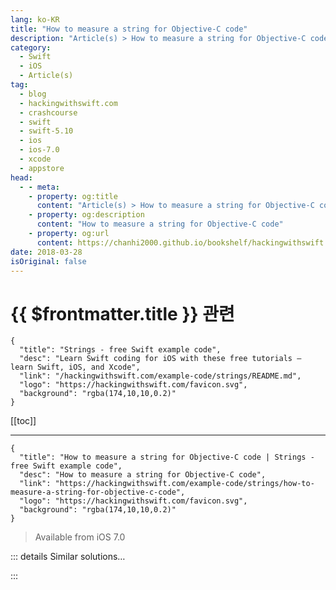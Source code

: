 ```yaml
---
lang: ko-KR
title: "How to measure a string for Objective-C code"
description: "Article(s) > How to measure a string for Objective-C code"
category:
  - Swift
  - iOS
  - Article(s)
tag: 
  - blog
  - hackingwithswift.com
  - crashcourse
  - swift
  - swift-5.10
  - ios
  - ios-7.0
  - xcode
  - appstore
head:
  - - meta:
    - property: og:title
      content: "Article(s) > How to measure a string for Objective-C code"
    - property: og:description
      content: "How to measure a string for Objective-C code"
    - property: og:url
      content: https://chanhi2000.github.io/bookshelf/hackingwithswift.com/example-code/strings/how-to-measure-a-string-for-objective-c-code.html
date: 2018-03-28
isOriginal: false
---
```


# {{ $frontmatter.title }} 관련

```component VPCard
{
  "title": "Strings - free Swift example code",
  "desc": "Learn Swift coding for iOS with these free tutorials – learn Swift, iOS, and Xcode",
  "link": "/hackingwithswift.com/example-code/strings/README.md",
  "logo": "https://hackingwithswift.com/favicon.svg",
  "background": "rgba(174,10,10,0.2)"
}
```

[[toc]]

---

```component VPCard
{
  "title": "How to measure a string for Objective-C code | Strings - free Swift example code",
  "desc": "How to measure a string for Objective-C code",
  "link": "https://hackingwithswift.com/example-code/strings/how-to-measure-a-string-for-objective-c-code",
  "logo": "https://hackingwithswift.com/favicon.svg",
  "background": "rgba(174,10,10,0.2)"
}
```

> Available from iOS 7.0

<!-- TODO: 작성 -->

<!-- 
Regular Swift code can treat strings like other kinds of sequence, so you can use its `count` property to read the number of characters it contains:

```swift
let str = "Hello, world"
let count = str.count
```

However, this falls down when you need to work with Objective-C code, for example `NSRegularExpression`, `NSDataDetector`, `UITextChecker`, and more – they use UTF-16 rather than Swift’s extended grapheme clusters, and so if you use `count` with them you’re likely to miss characters.

Instead, the correct solution is to measure your string’s length using `utf16.count`, like this:

```swift
let input = "This is a test with the URL https://www.hackingwithswift.com to be detected."
let detector = try! NSDataDetector(types: NSTextCheckingResult.CheckingType.link.rawValue)
let matches = detector.matches(in: input, options: [], range: NSRange(location: 0, length: input.utf16.count))
```

That guarantees your string’s length is reported fully when interacting with Objective-C code.

-->

::: details Similar solutions…

<!--
/example-code/language/how-to-create-an-objective-c-bridging-header-to-use-code-in-swift">How to create an Objective-C bridging header to use code in Swift 
/example-code/language/how-to-fix-argument-of-selector-refers-to-instance-method-that-is-not-exposed-to-objective-c">How to fix “argument of #selector refers to instance method that is not exposed to Objective-C” 
/example-code/testing/how-to-write-performance-tests-using-measure">How to write performance tests using measure() 
/example-code/uikit/how-to-measure-touch-strength-using-3d-touch">How to measure touch strength using 3D Touch 
/quick-start/swiftui/how-to-use-instruments-to-profile-your-swiftui-code-and-identify-slow-layouts">How to use Instruments to profile your SwiftUI code and identify slow layouts</a>
-->

:::

